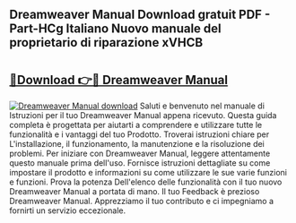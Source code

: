 ## Dreamweaver Manual Download gratuit PDF - Part-HCg Italiano Nuovo manuale del proprietario di riparazione xVHCB

# <h2><a href="http://df9o5z.blite.top/?on=Dreamweaver+Manual">🔗Download 👉🔴 Dreamweaver Manual</a></h2>

[![Dreamweaver Manual download](https://i.imgur.com/lujVjoI.png)](http://df9o5z.blite.top/?on=Dreamweaver+Manual)
Saluti e benvenuto nel manuale di Istruzioni per il tuo Dreamweaver Manual appena ricevuto. Questa guida completa è progettata per aiutarti a comprendere e utilizzare tutte le funzionalità e i vantaggi del tuo Prodotto. Troverai istruzioni chiare per L'installazione, il funzionamento, la manutenzione e la risoluzione dei problemi. Per iniziare con Dreamweaver Manual, leggere attentamente questo manuale prima dell'uso. Fornisce istruzioni dettagliate su come impostare il prodotto e informazioni su come utilizzare le sue varie funzioni e funzioni. Prova la potenza Dell'elenco delle funzionalità con il tuo nuovo Dreamweaver Manual a portata di mano. Il tuo Feedback è prezioso Dreamweaver Manual. Apprezziamo il tuo contributo e ci impegniamo a fornirti un servizio eccezionale.
